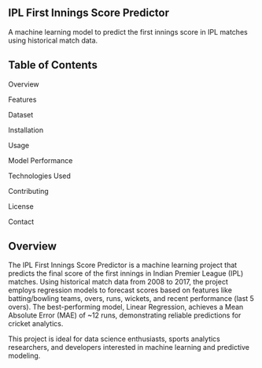 
## IPL First Innings Score Predictor

A machine learning model to predict the first innings score in IPL matches using historical match data.


## Table of Contents





Overview



Features



Dataset



Installation



Usage



Model Performance



Technologies Used



Contributing



License



Contact
## Overview



The IPL First Innings Score Predictor is a machine learning project that predicts the final score of the first innings in Indian Premier League (IPL) matches. Using historical match data from 2008 to 2017, the project employs regression models to forecast scores based on features like batting/bowling teams, overs, runs, wickets, and recent performance (last 5 overs). The best-performing model, Linear Regression, achieves a Mean Absolute Error (MAE) of ~12 runs, demonstrating reliable predictions for cricket analytics.

This project is ideal for data science enthusiasts, sports analytics researchers, and developers interested in machine learning and predictive modeling.
